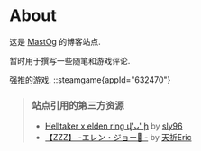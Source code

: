 # About
这是 [MastOg](https://mastog.top) 的博客站点.

暂时用于撰写一些随笔和游戏评论.

强推的游戏.
::steamgame{appId="632470"}

> ### 站点引用的第三方资源
> - [Helltaker x elden ring վ'ᴗ' ի](https://x.com/Sly96__/status/1539855227196547072) by [sly96](https://x.com/Sly96__)
> - [【ZZZ】 -エレン・ジョー🦈 -](https://www.pixiv.net/artworks/120667198) by [天祈Eric](https://www.pixiv.net/users/9123557)